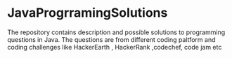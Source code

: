 # JavaProgrramingSolutions
The repository contains description and possible solutions to programming questions in Java. The questions are from different
coding paltform and coding challenges like HackerEarth , HackerRank ,codechef, code jam etc 
